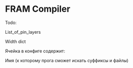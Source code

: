 # FRAM Compiler


Todo:

List_of_pin_layers

Width dict


Ячейка в конфиге содержит:

Имя (к которому прога сможет искать суффиксы и файлы)
